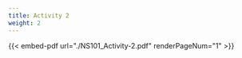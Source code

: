 ```yaml
---
title: Activity 2
weight: 2
---
```



{{< embed-pdf url="./NS101_Activity-2.pdf" renderPageNum="1" >}}

